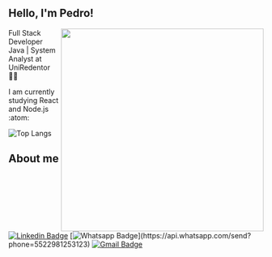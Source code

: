 

## Hello, I'm Pedro!
<img align="right" width="400" src="https://media.giphy.com/media/zoFBRfQo68Zqw/giphy.gif">

Full Stack Developer Java | System Analyst at UniRedentor :man_technologist:

I am currently studying React and Node.js :atom:



![Top Langs](https://github-readme-stats.vercel.app/api/top-langs/?username=pofreire&layout=compact)

## About me 

[![Linkedin Badge](https://img.shields.io/badge/-LinkedIn-blue?style=flat-square&logo=Linkedin&logoColor=white&link=https://www.linkedin.com/in/pofreire/)](https://www.linkedin.com/in/pofreire/)
[![Whatsapp Badge](https://img.shields.io/badge/-Whatsapp-4CA143?style=flat-square&labelColor=4CA143&logo=whatsapp&logoColor=white&link=https://api.whatsapp.com/send?phone=5522981253123!)](https://api.whatsapp.com/send?phone=5522981253123)
[![Gmail Badge](https://img.shields.io/badge/-Gmail-c14438?style=flat-square&logo=Gmail&logoColor=white&link=mailto:30freire@gmail.com)](mailto:30freire@gmail.com)
